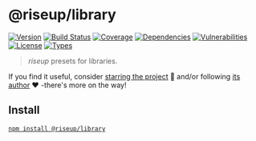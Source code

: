 # @riseup/library

[![Version](https://img.shields.io/npm/v/library.svg)](https://www.npmjs.com/package/@riseup/library)
[![Build Status](https://img.shields.io/travis/rafamel/riseup/master.svg)](https://travis-ci.org/rafamel/riseup)
[![Coverage](https://img.shields.io/coveralls/rafamel/riseup/master.svg)](https://coveralls.io/github/rafamel/riseup)
[![Dependencies](https://img.shields.io/david/rafamel/riseup.svg?path=packages%2Flibrary)](https://david-dm.org/rafamel/riseup.svg?path=packages%2Flibrary)
[![Vulnerabilities](https://img.shields.io/snyk/vulnerabilities/npm/@riseup/library.svg)](https://snyk.io/test/npm/@riseup/library)
[![License](https://img.shields.io/github/license/rafamel/riseup.svg)](https://github.com/rafamel/riseup/blob/master/LICENSE)
[![Types](https://img.shields.io/npm/types/library.svg)](https://www.npmjs.com/package/@riseup/library)

> *riseup* presets for libraries.

If you find it useful, consider [starring the project](https://github.com/rafamel/riseup/tree/master/packages/library) 💪 and/or following [its author](https://github.com/rafamel) ❤️ -there's more on the way!

## Install

[`npm install @riseup/library`](https://www.npmjs.com/package/@riseup/library)
